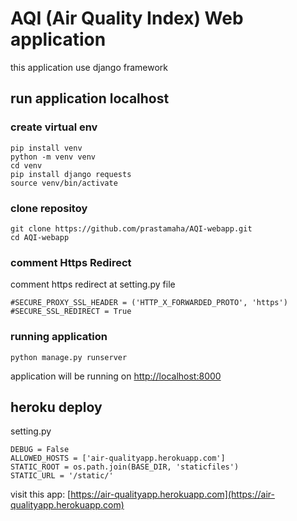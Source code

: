 # AQI (Air Quality Index) Web application

this application use django framework

## run application localhost

### create virtual env

    pip install venv
    python -m venv venv
    cd venv
    pip install django requests
    source venv/bin/activate

### clone repositoy

    git clone https://github.com/prastamaha/AQI-webapp.git 
    cd AQI-webapp

### comment Https Redirect
 
comment https redirect at setting.py file

    #SECURE_PROXY_SSL_HEADER = ('HTTP_X_FORWARDED_PROTO', 'https')
    #SECURE_SSL_REDIRECT = True


### running application
    
    python manage.py runserver

application will be running on [http://localhost:8000](http://localhost:8000)

## heroku deploy

setting.py

    DEBUG = False
    ALLOWED_HOSTS = ['air-qualityapp.herokuapp.com']
    STATIC_ROOT = os.path.join(BASE_DIR, 'staticfiles')
    STATIC_URL = '/static/'

visit this app:
[https://air-qualityapp.herokuapp.com](https://air-qualityapp.herokuapp.com)
